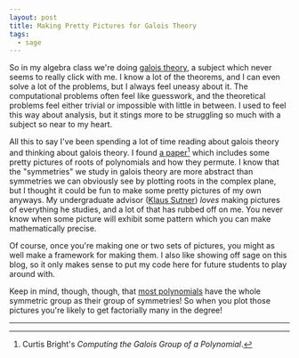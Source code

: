 ```yaml
---
layout: post
title: Making Pretty Pictures for Galois Theory
tags:
  - sage
---
```


So in my algebra class we're doing [galois theory][1], a subject which 
never seems to really click with me. I know a lot of the theorems, and 
I can even solve a lot of the problems, but I always feel uneasy about it.
The computational problems often feel like guesswork, and the theoretical 
problems feel either trivial or impossible with little in between. I used to
feel this way about analysis, but it stings more to be struggling so much with
a subject so near to my heart.

All this to say I've been spending a lot of time reading about galois theory
and thinking about galois theory. I found [a paper][2][^1] which includes some
pretty pictures of roots of polynomials and how they permute. I know that the
"symmetries" we study in galois theory are more abstract than symmetries we
can obviously see by plotting roots in the complex plane, but I thought it
could be fun to make some pretty pictures of my own anyways. My undergraduate
advisor ([Klaus Sutner][3]) _loves_ making pictures of everything he studies, and
a lot of that has rubbed off on me. You never know when some picture will 
exhibit some pattern which you can make mathematically precise.

Of course, once you're making one or two sets of pictures, you might as well 
make a framework for making them. I also like showing off sage on this blog,
so it only makes sense to put my code here for future students to play around with.

Keep in mind, though, though, that [most polynomials][4] have the whole symmetric
group as their group of symmetries! So when you plot those pictures you're 
likely to get factorially many in the degree!

<div class="linked_auto">
<script type="text/x-sage">
R.<x> = QQ[x]

def draw_arrow(p1,p2):
    """
    Draw a curved arrow connectiong two points
    

    @param p1 the tail of the arrow
    @param p2 the head of the arrow
    @return: a plot of the arrow

    """

    path = [p1, (p1+p2)/2 + (p2 - p1) * I / 3, p2]
    path = [(p.real(),p.imag()) for p in path]

    return arrow2d(path=[path], aspect_ratio=1)

def draw_all_actions(f):
    """
    Draw the action of each sigma in gal(f) on the roots of f
    

    @param f a polynomial whose galois group we want to study

    """
    f = R(f)

    # get the galois group of f
    K.<a> = f.splitting_field()
    G = K.galois_group()

    # get the roots of f in K
    roots = f.roots(multiplicities=False, ring=K)

    # fix an embedding K --> CC
    toCC = K.embeddings(CC)[0]

    # the basic plot of all the points we're drawing on
    pts = list_plot([(toCC(r).real(), toCC(r).imag()) for r in roots], size=30, aspect_ratio=1)

    # actually draw all of the pretty pictures
    for g in G:
        # turn g into a field homomorphism
        g = g.as_hom()

        out = pts
        for r in roots:
            out += draw_arrow(toCC(r), toCC(g(r)))
        show(out)

@interact
def _(f=input_box(x^5-2, width=20, label="$f$"), auto_update=False):
    f = R(f)
    draw_all_actions(f)
</script>
</div>

---

[^1]:
    Curtis Bright's _Computing the Galois Group of a Polynomial_.


[1]: https://en.wikipedia.org/wiki/Galois_theory
[2]: https://cs.uwaterloo.ca/~cbright/reports/computing-galois-group.pdf
[3]: www.cs.cmu.edu/~sutner/
[4]: https://mathoverflow.net/questions/58397/the-galois-group-of-a-random-polynomial
